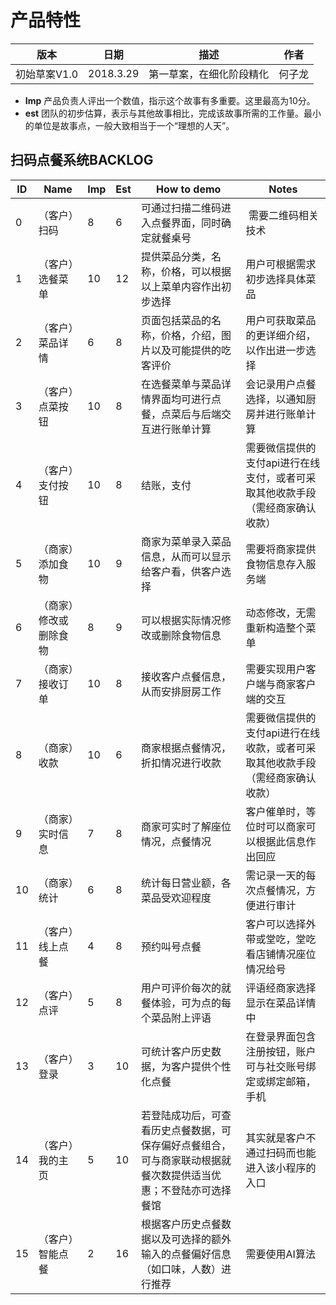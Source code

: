 # 产品特性

| 版本 | 日期 | 描述 | 作者 |
| --- | --- | --- | --- |
| 初始草案V1.0 | 2018.3.29 | 第一草案，在细化阶段精化 | 何子龙 |

* **Imp** 产品负责人评出一个数值，指示这个故事有多重要。这里最高为10分。
* **est** 团队的初步估算，表示与其他故事相比，完成该故事所需的工作量。最小的单位是故事点，一般大致相当于一个“理想的人天”。

## 扫码点餐系统BACKLOG 

| ID | Name | Imp | Est | How to demo | Notes |
| --- | --- | --- | --- | --- | --- |
| 0 | （客户）扫码 | 8 | 6 | 可通过扫描二维码进入点餐界面，同时确定就餐桌号 |  需要二维码相关技术 |
| 1 | （客户）选餐菜单 | 10 | 12 | 提供菜品分类，名称，价格，可以根据以上菜单内容作出初步选择 | 用户可根据需求初步选择具体菜品 |
| 2 | （客户）菜品详情 | 6 | 8 | 页面包括菜品的名称，价格，介绍，图片以及可能提供的吃客评价 | 用户可获取菜品的更详细介绍，以作出进一步选择 |
| 3 | （客户）点菜按钮 | 10 | 8 | 在选餐菜单与菜品详情界面均可进行点餐，点菜后与后端交互进行账单计算 | 会记录用户点餐选择，以通知厨房并进行账单计算 |
| 4 | （客户）支付按钮 | 10 | 8 | 结账，支付 | 需要微信提供的支付api进行在线支付，或者可采取其他收款手段（需经商家确认收款） |
| 5 | （商家）添加食物 | 10 | 9 | 商家为菜单录入菜品信息，从而可以显示给客户看，供客户选择 | 需要将商家提供食物信息存入服务端 |
| 6 | （商家）修改或删除食物 | 8 | 9 | 可以根据实际情况修改或删除食物信息 | 动态修改，无需重新构造整个菜单 |
| 7 | （商家）接收订单 | 10 | 8 | 接收客户点餐信息，从而安排厨房工作 | 需要实现用户客户端与商家客户端的交互 |
| 8 | （商家）收款 | 10 | 6 | 商家根据点餐情况，折扣情况进行收款 | 需要微信提供的支付api进行在线收款，或者可采取其他收款手段（需经商家确认收款） |
| 9 | （商家）实时信息 | 7 | 8 | 商家可实时了解座位情况，点餐情况 | 客户催单时，等位时可以商家可以根据此信息作出回应 |
| 10 | （商家）统计 | 6 | 8 | 统计每日营业额，各菜品受欢迎程度 | 需记录一天的每次点餐情况，方便进行审计  |
| 11 | （客户）线上点餐 | 4 | 8 | 预约叫号点餐 | 客户可以选择外带或堂吃，堂吃看店铺情况座位情况给号 |
| 12 | （客户）点评 | 5 | 8 | 用户可评价每次的就餐体验，可为点的每个菜品附上评语 | 评语经商家选择显示在菜品详情中 |
| 13 | （客户）登录 | 3 | 10 | 可统计客户历史数据，为客户提供个性化点餐 | 在登录界面包含注册按钮，账户可与社交账号绑定或绑定邮箱，手机|
| 14 | （客户）我的主页 | 5 | 10 | 若登陆成功后，可查看历史点餐数据，可保存偏好点餐组合，可与商家联动根据就餐次数提供适当优惠；不登陆亦可选择餐馆 | 其实就是客户不通过扫码而也能进入该小程序的入口 |
| 15 | （客户）智能点餐 | 2 | 16 | 根据客户历史点餐数据以及可选择的额外输入的点餐偏好信息（如口味，人数）进行推荐 | 需要使用AI算法  |
